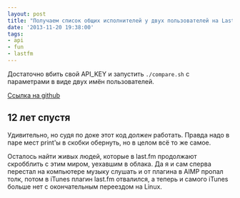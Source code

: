 ```yaml
---
layout: post
title: "Получаем список общих исполнителей у двух пользователей на Last.fm"
date: '2013-11-20 19:38:00'
tags:
- api
- fun
- lastfm
---
```


Достаточно вбить свой API_KEY и запустить `./compare.sh` с параметрами в виде двух имён пользователей.

[Ссылка на github](https://github.com/strizhechenko/lastfm-api-snippets)

## 12 лет спустя

Удивительно, но судя по доке этот код _должен_ работать. Правда надо в паре мест print'ы в скобки обернуть, но в целом всё то же самое.

Осталось найти живых людей, которые в last.fm продолжают скробблить с этим миром, уехавшим в облака. Да я и сам сперва перестал на компьютере музыку слушать и от плагина в AIMP пропал толк, потом в iTunes плагин last.fm отвалился, а теперь и самого iTunes больше нет с окончательным переездом на Linux.